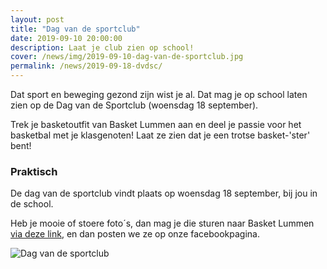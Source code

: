 ```yaml
---
layout: post
title: "Dag van de sportclub"
date: 2019-09-10 20:00:00
description: Laat je club zien op school!
cover: /news/img/2019-09-10-dag-van-de-sportclub.jpg
permalink: /news/2019-09-18-dvdsc/
---
```


Dat sport en beweging gezond zijn wist je al. Dat mag je op school laten zien op de Dag van de Sportclub (woensdag 18 september).

Trek je basketoutfit van Basket Lummen aan en deel je passie voor het basketbal met je klasgenoten! Laat ze zien dat je een trotse basket-'ster' bent!

### Praktisch

De dag van de sportclub vindt plaats op woensdag 18 september, bij jou in de school.

Heb je mooie of stoere foto´s, dan mag je die sturen naar Basket Lummen [via deze link](mailto:secretariaat@basketlummen.be), en dan posten we ze op onze facebookpagina.

![Dag van de sportclub](/news/img/2019-09-10-dag-van-de-sportclub.jpg)
